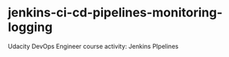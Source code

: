 # jenkins-ci-cd-pipelines-monitoring-logging
Udacity DevOps Engineer course activity: Jenkins PIpelines

